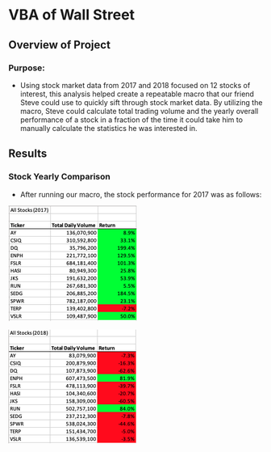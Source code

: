 # VBA of Wall Street

## Overview of Project

### Purpose:
- Using stock market data from 2017 and 2018 focused on 12 stocks of interest, this analysis helped create a repeatable macro that our friend Steve could use to quickly sift through stock market data. By utilizing the macro, Steve could calculate total trading volume and the yearly overall performance of a stock in a fraction of the time it could take him to manually calculate the statistics he was interested in.

## Results

### Stock Yearly Comparison

- After running our macro, the stock performance for 2017 was as follows:

![2017_Stocks](2017_Stocks.png)

![2018_Stocks](2018_Stocks.png)
